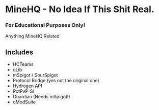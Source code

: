# MineHQ - No Idea If This Shit Real.
### For Educational Purposes Only!
Anything MineHQ Related


## Includes
- HCTeams
- qLib
- mSpigot / SourSpigot
- Protocol Bridge (yes not the original one)
- Hydrogen API
- PotPvP-Si
- Guardian (Needs mSpigot!)
- qModSuite
